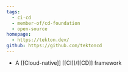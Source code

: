 ```yaml
---
tags:
  - ci-cd
  - member-of/cd-foundation
  - open-source
homepage:
  - https://tekton.dev/
github: https://github.com/tektoncd
---
```

- A [[Cloud-native]] [[CI]]/[[CD]] framework